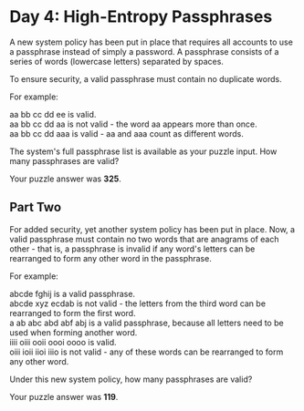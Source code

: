# Day 4: High-Entropy Passphrases
A new system policy has been put in place that requires all accounts to use a passphrase instead of simply a password. A passphrase consists of a series of words (lowercase letters) separated by spaces.

To ensure security, a valid passphrase must contain no duplicate words.

For example:

aa bb cc dd ee is valid.\
aa bb cc dd aa is not valid - the word aa appears more than once.\
aa bb cc dd aaa is valid - aa and aaa count as different words.

The system's full passphrase list is available as your puzzle input. How many passphrases are valid?

Your puzzle answer was **325**.

## Part Two
For added security, yet another system policy has been put in place. Now, a valid passphrase must contain no two words that are anagrams of each other - that is, a passphrase is invalid if any word's letters can be rearranged to form any other word in the passphrase.

For example:

abcde fghij is a valid passphrase.\
abcde xyz ecdab is not valid - the letters from the third word can be rearranged to form the first word.\
a ab abc abd abf abj is a valid passphrase, because all letters need to be used when forming another word.\
iiii oiii ooii oooi oooo is valid.\
oiii ioii iioi iiio is not valid - any of these words can be rearranged to form any other word.

Under this new system policy, how many passphrases are valid?

Your puzzle answer was **119**.